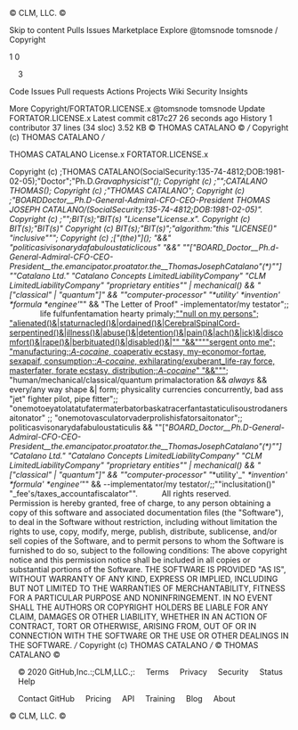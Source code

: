 © CLM, LLC. ©

Skip to content
Pulls
Issues
Marketplace
Explore
@tomsnode
tomsnode /
Copyright

1
0

    3

Code
Issues
Pull requests
Actions
Projects
Wiki
Security
Insights

More
Copyright/FORTATOR.LICENSE.x
@tomsnode
tomsnode Update FORTATOR.LICENSE.x
Latest commit c817c27 26 seconds ago
History
1 contributor
37 lines (34 sloc) 3.52 KB
© THOMAS CATALANO ©
*/* Copyright (c) THOMAS CATALANO */*

THOMAS CATALANO License.x
FORTATOR.LICENSE.x

Copyright (c) ;THOMAS CATALANO(SocialSecurity:135-74-4812;DOB:1981-02-05);"Doctor";"Ph.D._Gravaphysicist"();
Copyright (c) ;"";CATALANO THOMAS();
Copyright (c) ;"THOMAS CATALANO";
Copyright (c) ;"_*BOARD*__Doctor__Ph.D_-General-Admiral-CFO-CEO-President THOMAS JOSEPH CATALANO/(SocialSecurity:135-74-4812;DOB:1981-02-05)"\.
Copyright (c) ;"";BIT(s);"BIT(s) "License"License.x"\.
Copyright (c) BIT(s);"BIT(s)"
Copyright (c) BIT(s);"BIT(s)";"algorithm:"this "LICENSE()" "inclusive""";
Copyright (c) ;*["(the)"]*(); "&&" "politicasivisonarydafabuloustaticlicous" "&&" ""["_*BOARD*__Doctor__Ph.d_-General-Admiral-CFO-CEO-President__the.emancipator.proatator.the__ThomasJosephCatalano"(*)""] ""Catalano Ltd." "Catalano Concepts LimitedLiabilityCompany" "CLM LimitedLiabilityCompany" "proprietary entities"" | mechanical() && "["classical" | "quantum"]" && ""_computer-processor_" "_*utility'_ _*invention'_ _*formula_ _*enginee'_"" && "The Letter of Proof" -implementator/my testator";;
              life fulfunfentamation hearty primaly;[""null on my persons"; "alienated()&|staturnacled()&|ordained()&|CerebralSpinalCord-serpentined()&|illness()&|abuse()&|detention()&|pain()&|ach()&|ick)&|discomfort()&|rape()&|berbituated()&|disabled()&|"" "&&""\""sergent onto me"; "manufacturing;:_A-cocaine_, coaperativ ecstasy, my-economor-fortae, sexapaif, consumption;:_A-cocaine_, exhilarating/exuberant_life-ray force, masterfater, forate ecstasy, distribution;:_A-cocaine_" "&&"""](); "human/mechanical/classical/quantum primalactoration && _always_ && every/any way shape &| form; physicality currencies concurrently, bad ass "jet" fighter pilot, pipe fitter";; 
              "onemotoeyatolatatufatermaterbatorbaskatracerfantastaticulisoustrodanersaitonator" ;; "onemotovasculatorvaderprolishisfatorsaitonator";;
              politicasvisonarydafabuloustaticulis && ""["_*BOARD*__Doctor__Ph.D_-General-Admiral-CFO-CEO-President__the.emancipator.proatator.the__ThomasJosephCatalano"(*)""] "Catalano Ltd." "Catalano Concepts LimitedLiabilityCompany" "CLM LimitedLiabilityCompany" "proprietary entities"" | mechanical() && "["classical" | "quantum"]" && ""_computer-processor_" "_*utility'_" _*invention'_ _*formula'_ _*enginee'_"" && --implementator/my testator/;;""inclusitation()" "_fee's/taxes_accountafiscalator""\.
          
All rights reserved.             
Permission is hereby granted, free of charge, to any person obtaining a copy
of this software and associated documentation files (the "Software"), to deal
in the Software without restriction, including without limitation the rights
to use, copy, modify, merge, publish, distribute, sublicense, and/or sell
copies of the Software, and to permit persons to whom the Software is
furnished to do so, subject to the following conditions:
The above copyright notice and this permission notice shall be included in all
copies or substantial portions of the Software.
THE SOFTWARE IS PROVIDED "AS IS", WITHOUT WARRANTY OF ANY KIND, EXPRESS OR
IMPLIED, INCLUDING BUT NOT LIMITED TO THE WARRANTIES OF MERCHANTABILITY,
FITNESS FOR A PARTICULAR PURPOSE AND NONINFRINGEMENT. IN NO EVENT SHALL THE
AUTHORS OR COPYRIGHT HOLDERS BE LIABLE FOR ANY CLAIM, DAMAGES OR OTHER
LIABILITY, WHETHER IN AN ACTION OF CONTRACT, TORT OR OTHERWISE, ARISING FROM,
OUT OF OR IN CONNECTION WITH THE SOFTWARE OR THE USE OR OTHER DEALINGS IN THE
SOFTWARE.
*/* Copyright (c) THOMAS CATALANO */*
© THOMAS CATALANO ©

    © 2020 GitHub,Inc.:;CLM,LLC.;:
    Terms
    Privacy
    Security
    Status
    Help

    Contact GitHub
    Pricing
    API
    Training
    Blog
    About

© CLM, LLC. ©
